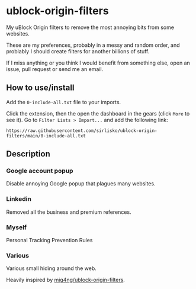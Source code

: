 # ublock-origin-filters

My uBlock Origin filters to remove the most annoying bits from some websites.

These are my preferences, probably in a messy and random order, and problably I should create filters for another billions of stuff.

If I miss anything or you think I would benefit from something else, open an issue, pull request or send me an email.

## How to use/install

Add the `0-include-all.txt` file to your imports.

Click the extension, then the open the dashboard in the gears (click `More` to see it). Go to `Filter Lists > Import...` and add the following link:

```text
https://raw.githubusercontent.com/sirlisko/ublock-origin-filters/main/0-include-all.txt
```

## Description

### Google account popup

Disable annoying Google popup that plagues many websites.

### Linkedin

Removed all the business and premium references.

### Myself

Personal Tracking Prevention Rules

### Various

Various small hiding around the web.

Heavily inspired by [mig4ng/ublock-origin-filters](https://github.com/mig4ng/ublock-origin-filters).
